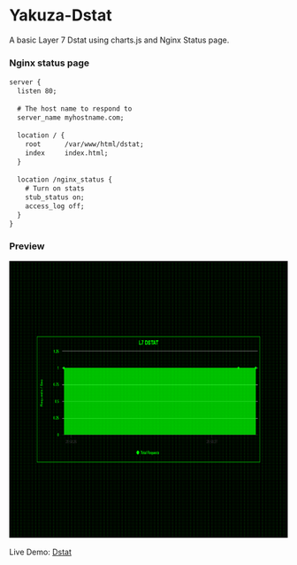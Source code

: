 # Yakuza-Dstat
A basic Layer 7 Dstat using charts.js and Nginx Status page.

### Nginx status page

```
server {
  listen 80;

  # The host name to respond to
  server_name myhostname.com;

  location / {
    root      /var/www/html/dstat;
    index     index.html;
  }

  location /nginx_status {
    # Turn on stats
    stub_status on;
    access_log off;
  }
}
```


### Preview

<p align="center">
    <img width="800" height="500" src="demo.png">
</p>

Live Demo: [Dstat](https://dstat.xn--45qx7by8s.online/)
